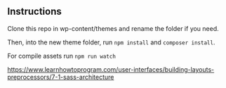 ## Instructions

Clone this repo in wp-content/themes and rename the folder if you need.

Then, into the new theme folder, run ```npm install``` and ```composer install```.

For compile assets run ```npm run watch```

https://www.learnhowtoprogram.com/user-interfaces/building-layouts-preprocessors/7-1-sass-architecture